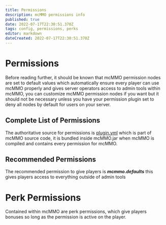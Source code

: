 ```yaml
---
title: Permissions
description: mcMMO permissions info
published: true
date: 2022-07-17T22:30:51.370Z
tags: config, permissions, perks
editor: markdown
dateCreated: 2022-07-17T22:30:51.370Z
---
```


# Permissions

Before reading further, it should be known that mcMMO permission nodes are set to default values which automatically ensure every player can use mcMMO properly and gives server operators access to admin tools within mcMMO, you can customize mcMMO permission nodes if you want but it should not be necessary unless you have your permission plugin set to deny all nodes by default for users on your server.

## Complete List of Permissions

The authoritative source for permissions is [plugin.yml](https://github.com/mcMMO-Dev/mcMMO/blob/master/src/main/resources/plugin.yml#L185) which is part of mcMMO source code, it is bundled inside mcMMO.jar when mcMMO is compiled and contains every permission for mcMMO.

## Recommended Permissions

The recommended permission to give players is ***mcmmo.defaults*** this gives players access to everything outside of admin tools

# Perk Permissions

Contained within mcMMO are perk permissions, which give players bonuses so long as the permission is active on the player.
